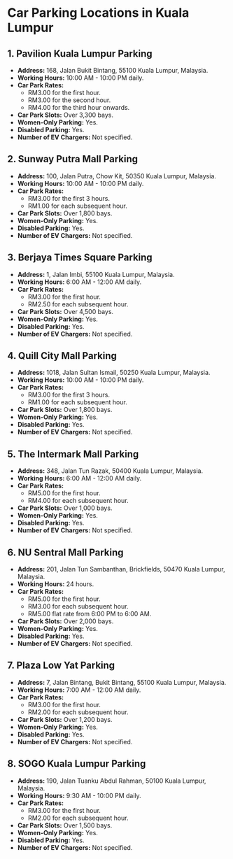 
# Car Parking Locations in Kuala Lumpur

## 1. Pavilion Kuala Lumpur Parking
- **Address:** 168, Jalan Bukit Bintang, 55100 Kuala Lumpur, Malaysia.
- **Working Hours:** 10:00 AM - 10:00 PM daily.
- **Car Park Rates:**
  - RM3.00 for the first hour.
  - RM3.00 for the second hour.
  - RM4.00 for the third hour onwards.
- **Car Park Slots:** Over 3,300 bays.
- **Women-Only Parking:** Yes.
- **Disabled Parking:** Yes.
- **Number of EV Chargers:** Not specified.

## 2. Sunway Putra Mall Parking
- **Address:** 100, Jalan Putra, Chow Kit, 50350 Kuala Lumpur, Malaysia.
- **Working Hours:** 10:00 AM - 10:00 PM daily.
- **Car Park Rates:**
  - RM3.00 for the first 3 hours.
  - RM1.00 for each subsequent hour.
- **Car Park Slots:** Over 1,800 bays.
- **Women-Only Parking:** Yes.
- **Disabled Parking:** Yes.
- **Number of EV Chargers:** Not specified.

## 3. Berjaya Times Square Parking
- **Address:** 1, Jalan Imbi, 55100 Kuala Lumpur, Malaysia.
- **Working Hours:** 6:00 AM - 12:00 AM daily.
- **Car Park Rates:**
  - RM3.00 for the first hour.
  - RM2.50 for each subsequent hour.
- **Car Park Slots:** Over 4,500 bays.
- **Women-Only Parking:** Yes.
- **Disabled Parking:** Yes.
- **Number of EV Chargers:** Not specified.

## 4. Quill City Mall Parking
- **Address:** 1018, Jalan Sultan Ismail, 50250 Kuala Lumpur, Malaysia.
- **Working Hours:** 10:00 AM - 10:00 PM daily.
- **Car Park Rates:**
  - RM3.00 for the first 3 hours.
  - RM1.00 for each subsequent hour.
- **Car Park Slots:** Over 1,800 bays.
- **Women-Only Parking:** Yes.
- **Disabled Parking:** Yes.
- **Number of EV Chargers:** Not specified.

## 5. The Intermark Mall Parking
- **Address:** 348, Jalan Tun Razak, 50400 Kuala Lumpur, Malaysia.
- **Working Hours:** 6:00 AM - 12:00 AM daily.
- **Car Park Rates:**
  - RM5.00 for the first hour.
  - RM4.00 for each subsequent hour.
- **Car Park Slots:** Over 1,000 bays.
- **Women-Only Parking:** Yes.
- **Disabled Parking:** Yes.
- **Number of EV Chargers:** Not specified.

## 6. NU Sentral Mall Parking
- **Address:** 201, Jalan Tun Sambanthan, Brickfields, 50470 Kuala Lumpur, Malaysia.
- **Working Hours:** 24 hours.
- **Car Park Rates:**
  - RM5.00 for the first hour.
  - RM3.00 for each subsequent hour.
  - RM5.00 flat rate from 6:00 PM to 6:00 AM.
- **Car Park Slots:** Over 2,000 bays.
- **Women-Only Parking:** Yes.
- **Disabled Parking:** Yes.
- **Number of EV Chargers:** Not specified.

## 7. Plaza Low Yat Parking
- **Address:** 7, Jalan Bintang, Bukit Bintang, 55100 Kuala Lumpur, Malaysia.
- **Working Hours:** 7:00 AM - 12:00 AM daily.
- **Car Park Rates:**
  - RM3.00 for the first hour.
  - RM2.00 for each subsequent hour.
- **Car Park Slots:** Over 1,200 bays.
- **Women-Only Parking:** Yes.
- **Disabled Parking:** Yes.
- **Number of EV Chargers:** Not specified.

## 8. SOGO Kuala Lumpur Parking
- **Address:** 190, Jalan Tuanku Abdul Rahman, 50100 Kuala Lumpur, Malaysia.
- **Working Hours:** 9:30 AM - 10:00 PM daily.
- **Car Park Rates:**
  - RM3.00 for the first hour.
  - RM2.00 for each subsequent hour.
- **Car Park Slots:** Over 1,500 bays.
- **Women-Only Parking:** Yes.
- **Disabled Parking:** Yes.
- **Number of EV Chargers:** Not specified.
